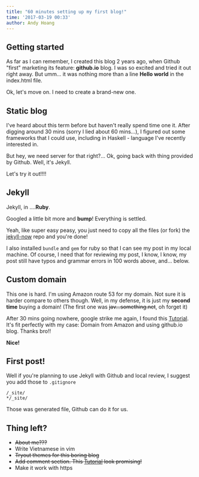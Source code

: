 ```yaml
---
title: "60 minutes setting up my first blog!"
time: '2017-03-19 00:33'
author: Andy Hoang
---
```



## Getting started
As far as I can remember, I created this blog 2 years ago, when Github "first" marketing its feature: __github.io__ blog. I was so excited and tried it out right away. But umm... it was nothing more than a line __Hello world__ in the index.html file.

Ok, let's move on. I need to create a brand-new one.

## Static blog

I've heard about this term before but haven't really spend time one it. After digging around 30 mins (sorry I lied about 60 mins...), I figured out some frameworks that I could use, including in Haskell - language I've recently interested in.

But hey, we need server for that right?... Ok, going back with thing provided by Github. Well, it's Jekyll.

Let's try it out!!!!

## Jekyll
Jekyll, in ....__Ruby__.

Googled a little bit more and __bump__! Everything is settled.

Yeah, like super easy peasy, you just need to copy all the files (or fork) the [jekyll-now](https://github.com/barryclark/jekyll-now) repo and you're done!

I also installed `bundle` and `gem` for ruby so that I can see my post in my local machine. Of course, I need that for reviewing my post, I know, I know, my post still have typos and grammar errors in 100 words above, and... below.

## Custom domain
This one is hard. I'm using Amazon route 53 for my domain. Not sure it is harder compare to others though. Well, in my defense, it is just my __second time__ buying a domain! (The first one was ~~jav...something.net~~, oh forget it)

After 30 mins going nowhere, google strike me again, I found this [Tutorial](http://sophiafeng.com/technical/2015/02/12/setting-up-custom-domain-name-with-github-pages-and-amazon-route-53/). It's fit perfectly with my case: Domain from Amazon and using github.io blog. Thanks bro!!

__Nice!__

## First post!
Well if you're planning to use Jekyll with Github and local review, I suggest you add those to `.gitignore`
```
/_site/
*/_site/
```
Those was generated file, Github can do it for us.

## Thing left?

- ~~About me???~~
- Write Vietnamese in vim
- ~~Tryout themes for this boring blog~~
- ~~Add comment section. This [Tutorial](https://mademistakes.com/articles/jekyll-static-comments/) look promising!~~
- Make it work with https
